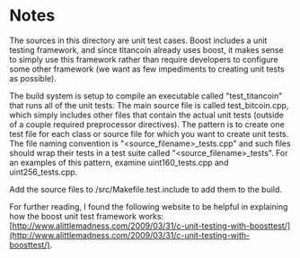 # Notes
The sources in this directory are unit test cases.  Boost includes a
unit testing framework, and since titancoin already uses boost, it makes
sense to simply use this framework rather than require developers to
configure some other framework (we want as few impediments to creating
unit tests as possible).

The build system is setup to compile an executable called "test_titancoin"
that runs all of the unit tests.  The main source file is called
test_bitcoin.cpp, which simply includes other files that contain the
actual unit tests (outside of a couple required preprocessor
directives).  The pattern is to create one test file for each class or
source file for which you want to create unit tests.  The file naming
convention is "<source_filename>_tests.cpp" and such files should wrap
their tests in a test suite called "<source_filename>_tests".  For an
examples of this pattern, examine uint160_tests.cpp and
uint256_tests.cpp.

Add the source files to /src/Makefile.test.include to add them to the build.

For further reading, I found the following website to be helpful in
explaining how the boost unit test framework works:
[http://www.alittlemadness.com/2009/03/31/c-unit-testing-with-boosttest/](http://www.alittlemadness.com/2009/03/31/c-unit-testing-with-boosttest/).
